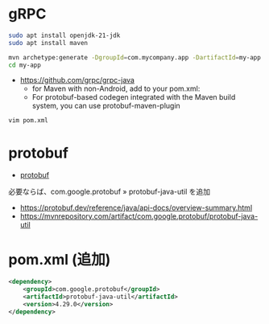 # gRPC
```zsh
sudo apt install openjdk-21-jdk
sudo apt install maven
```
```zsh
mvn archetype:generate -DgroupId=com.mycompany.app -DartifactId=my-app -DarchetypeArtifactId=maven-archetype-quickstart -DarchetypeVersion=1.5 -DinteractiveMode=false
cd my-app
```
- https://github.com/grpc/grpc-java
  - for Maven with non-Android, add to your pom.xml:
  - For protobuf-based codegen integrated with the Maven build system, you can use protobuf-maven-plugin
```zsh
vim pom.xml
```
# protobuf
- [protobuf](../protobuf/READEME.md)

必要ならば、com.google.protobuf » protobuf-java-util を追加
- https://protobuf.dev/reference/java/api-docs/overview-summary.html
- https://mvnrepository.com/artifact/com.google.protobuf/protobuf-java-util

# pom.xml (追加)
```xml
<dependency>
    <groupId>com.google.protobuf</groupId>
    <artifactId>protobuf-java-util</artifactId>
    <version>4.29.0</version>
</dependency>
```
